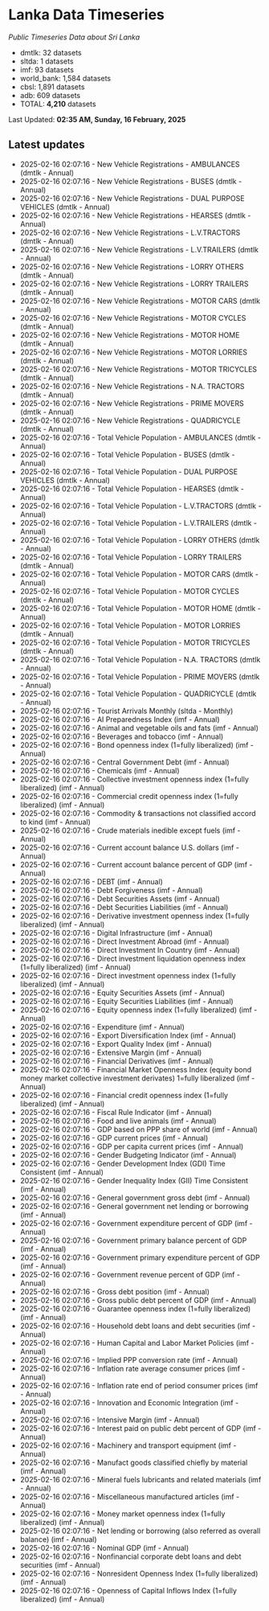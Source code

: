 # Lanka Data Timeseries
*Public Timeseries Data about Sri Lanka*

* dmtlk: 32 datasets
* sltda: 1 datasets
* imf: 93 datasets
* world_bank: 1,584 datasets
* cbsl: 1,891 datasets
* adb: 609 datasets
* TOTAL: **4,210** datasets

Last Updated: **02:35 AM, Sunday, 16 February, 2025**

## Latest updates

* 2025-02-16 02:07:16 - New Vehicle Registrations - AMBULANCES (dmtlk - Annual)
* 2025-02-16 02:07:16 - New Vehicle Registrations - BUSES (dmtlk - Annual)
* 2025-02-16 02:07:16 - New Vehicle Registrations - DUAL PURPOSE VEHICLES (dmtlk - Annual)
* 2025-02-16 02:07:16 - New Vehicle Registrations - HEARSES (dmtlk - Annual)
* 2025-02-16 02:07:16 - New Vehicle Registrations - L.V.TRACTORS (dmtlk - Annual)
* 2025-02-16 02:07:16 - New Vehicle Registrations - L.V.TRAILERS (dmtlk - Annual)
* 2025-02-16 02:07:16 - New Vehicle Registrations - LORRY OTHERS (dmtlk - Annual)
* 2025-02-16 02:07:16 - New Vehicle Registrations - LORRY TRAILERS (dmtlk - Annual)
* 2025-02-16 02:07:16 - New Vehicle Registrations - MOTOR CARS (dmtlk - Annual)
* 2025-02-16 02:07:16 - New Vehicle Registrations - MOTOR CYCLES (dmtlk - Annual)
* 2025-02-16 02:07:16 - New Vehicle Registrations - MOTOR HOME (dmtlk - Annual)
* 2025-02-16 02:07:16 - New Vehicle Registrations - MOTOR LORRIES (dmtlk - Annual)
* 2025-02-16 02:07:16 - New Vehicle Registrations - MOTOR TRICYCLES (dmtlk - Annual)
* 2025-02-16 02:07:16 - New Vehicle Registrations - N.A. TRACTORS (dmtlk - Annual)
* 2025-02-16 02:07:16 - New Vehicle Registrations - PRIME MOVERS (dmtlk - Annual)
* 2025-02-16 02:07:16 - New Vehicle Registrations - QUADRICYCLE (dmtlk - Annual)
* 2025-02-16 02:07:16 - Total Vehicle Population - AMBULANCES (dmtlk - Annual)
* 2025-02-16 02:07:16 - Total Vehicle Population - BUSES (dmtlk - Annual)
* 2025-02-16 02:07:16 - Total Vehicle Population - DUAL PURPOSE VEHICLES (dmtlk - Annual)
* 2025-02-16 02:07:16 - Total Vehicle Population - HEARSES (dmtlk - Annual)
* 2025-02-16 02:07:16 - Total Vehicle Population - L.V.TRACTORS (dmtlk - Annual)
* 2025-02-16 02:07:16 - Total Vehicle Population - L.V.TRAILERS (dmtlk - Annual)
* 2025-02-16 02:07:16 - Total Vehicle Population - LORRY OTHERS (dmtlk - Annual)
* 2025-02-16 02:07:16 - Total Vehicle Population - LORRY TRAILERS (dmtlk - Annual)
* 2025-02-16 02:07:16 - Total Vehicle Population - MOTOR CARS (dmtlk - Annual)
* 2025-02-16 02:07:16 - Total Vehicle Population - MOTOR CYCLES (dmtlk - Annual)
* 2025-02-16 02:07:16 - Total Vehicle Population - MOTOR HOME (dmtlk - Annual)
* 2025-02-16 02:07:16 - Total Vehicle Population - MOTOR LORRIES (dmtlk - Annual)
* 2025-02-16 02:07:16 - Total Vehicle Population - MOTOR TRICYCLES (dmtlk - Annual)
* 2025-02-16 02:07:16 - Total Vehicle Population - N.A. TRACTORS (dmtlk - Annual)
* 2025-02-16 02:07:16 - Total Vehicle Population - PRIME MOVERS (dmtlk - Annual)
* 2025-02-16 02:07:16 - Total Vehicle Population - QUADRICYCLE (dmtlk - Annual)
* 2025-02-16 02:07:16 - Tourist Arrivals Monthly (sltda - Monthly)
* 2025-02-16 02:07:16 - AI Preparedness Index (imf - Annual)
* 2025-02-16 02:07:16 - Animal and vegetable oils and fats (imf - Annual)
* 2025-02-16 02:07:16 - Beverages and tobacco (imf - Annual)
* 2025-02-16 02:07:16 - Bond openness index (1=fully liberalized) (imf - Annual)
* 2025-02-16 02:07:16 - Central Government Debt (imf - Annual)
* 2025-02-16 02:07:16 - Chemicals (imf - Annual)
* 2025-02-16 02:07:16 - Collective investment openness index (1=fully liberalized) (imf - Annual)
* 2025-02-16 02:07:16 - Commercial credit openness index (1=fully liberalized) (imf - Annual)
* 2025-02-16 02:07:16 - Commodity & transactions not classified accord to kind (imf - Annual)
* 2025-02-16 02:07:16 - Crude materials inedible except fuels (imf - Annual)
* 2025-02-16 02:07:16 - Current account balance U.S. dollars (imf - Annual)
* 2025-02-16 02:07:16 - Current account balance percent of GDP (imf - Annual)
* 2025-02-16 02:07:16 - DEBT (imf - Annual)
* 2025-02-16 02:07:16 - Debt Forgiveness (imf - Annual)
* 2025-02-16 02:07:16 - Debt Securities Assets (imf - Annual)
* 2025-02-16 02:07:16 - Debt Securities Liabilities (imf - Annual)
* 2025-02-16 02:07:16 - Derivative investment openness index (1=fully liberalized) (imf - Annual)
* 2025-02-16 02:07:16 - Digital Infrastructure (imf - Annual)
* 2025-02-16 02:07:16 - Direct Investment Abroad (imf - Annual)
* 2025-02-16 02:07:16 - Direct Investment In Country (imf - Annual)
* 2025-02-16 02:07:16 - Direct investment liquidation openness index (1=fully liberalized) (imf - Annual)
* 2025-02-16 02:07:16 - Direct investment openness index (1=fully liberalized) (imf - Annual)
* 2025-02-16 02:07:16 - Equity Securities Assets (imf - Annual)
* 2025-02-16 02:07:16 - Equity Securities Liabilities (imf - Annual)
* 2025-02-16 02:07:16 - Equity openness index (1=fully liberalized) (imf - Annual)
* 2025-02-16 02:07:16 - Expenditure (imf - Annual)
* 2025-02-16 02:07:16 - Export Diversification Index (imf - Annual)
* 2025-02-16 02:07:16 - Export Quality Index (imf - Annual)
* 2025-02-16 02:07:16 - Extensive Margin (imf - Annual)
* 2025-02-16 02:07:16 - Financial Derivatives (imf - Annual)
* 2025-02-16 02:07:16 - Financial Market Openness Index (equity bond money market collective investment derivates) 1=fully liberalized (imf - Annual)
* 2025-02-16 02:07:16 - Financial credit openness index (1=fully liberalized) (imf - Annual)
* 2025-02-16 02:07:16 - Fiscal Rule Indicator (imf - Annual)
* 2025-02-16 02:07:16 - Food and live animals (imf - Annual)
* 2025-02-16 02:07:16 - GDP based on PPP share of world (imf - Annual)
* 2025-02-16 02:07:16 - GDP current prices (imf - Annual)
* 2025-02-16 02:07:16 - GDP per capita current prices (imf - Annual)
* 2025-02-16 02:07:16 - Gender Budgeting Indicator (imf - Annual)
* 2025-02-16 02:07:16 - Gender Development Index (GDI) Time Consistent (imf - Annual)
* 2025-02-16 02:07:16 - Gender Inequality Index (GII) Time Consistent (imf - Annual)
* 2025-02-16 02:07:16 - General government gross debt (imf - Annual)
* 2025-02-16 02:07:16 - General government net lending or borrowing (imf - Annual)
* 2025-02-16 02:07:16 - Government expenditure percent of GDP (imf - Annual)
* 2025-02-16 02:07:16 - Government primary balance percent of GDP (imf - Annual)
* 2025-02-16 02:07:16 - Government primary expenditure percent of GDP (imf - Annual)
* 2025-02-16 02:07:16 - Government revenue percent of GDP (imf - Annual)
* 2025-02-16 02:07:16 - Gross debt position (imf - Annual)
* 2025-02-16 02:07:16 - Gross public debt percent of GDP (imf - Annual)
* 2025-02-16 02:07:16 - Guarantee openness index (1=fully liberalized) (imf - Annual)
* 2025-02-16 02:07:16 - Household debt loans and debt securities (imf - Annual)
* 2025-02-16 02:07:16 - Human Capital and Labor Market Policies (imf - Annual)
* 2025-02-16 02:07:16 - Implied PPP conversion rate (imf - Annual)
* 2025-02-16 02:07:16 - Inflation rate average consumer prices (imf - Annual)
* 2025-02-16 02:07:16 - Inflation rate end of period consumer prices (imf - Annual)
* 2025-02-16 02:07:16 - Innovation and Economic Integration (imf - Annual)
* 2025-02-16 02:07:16 - Intensive Margin (imf - Annual)
* 2025-02-16 02:07:16 - Interest paid on public debt percent of GDP (imf - Annual)
* 2025-02-16 02:07:16 - Machinery and transport equipment (imf - Annual)
* 2025-02-16 02:07:16 - Manufact goods classified chiefly by material (imf - Annual)
* 2025-02-16 02:07:16 - Mineral fuels lubricants and related materials (imf - Annual)
* 2025-02-16 02:07:16 - Miscellaneous manufactured articles (imf - Annual)
* 2025-02-16 02:07:16 - Money market openness index (1=fully liberalized) (imf - Annual)
* 2025-02-16 02:07:16 - Net lending or borrowing (also referred as overall balance) (imf - Annual)
* 2025-02-16 02:07:16 - Nominal GDP (imf - Annual)
* 2025-02-16 02:07:16 - Nonfinancial corporate debt loans and debt securities (imf - Annual)
* 2025-02-16 02:07:16 - Nonresident Openness Index (1=fully liberalized) (imf - Annual)
* 2025-02-16 02:07:16 - Openness of Capital Inflows Index (1=fully liberalized) (imf - Annual)